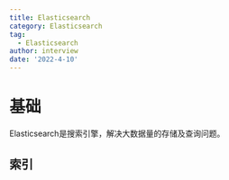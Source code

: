 ```yaml
---
title: Elasticsearch
category: Elasticsearch
tag:
  - Elasticsearch
author: interview
date: '2022-4-10'
---
```




# 基础
Elasticsearch是搜索引擎，解决大数据量的存储及查询问题。


## 索引
